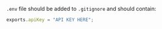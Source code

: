 `.env` file should be added to `.gitignore` and should contain:

```javascript
exports.apiKey = "API KEY HERE";
```
